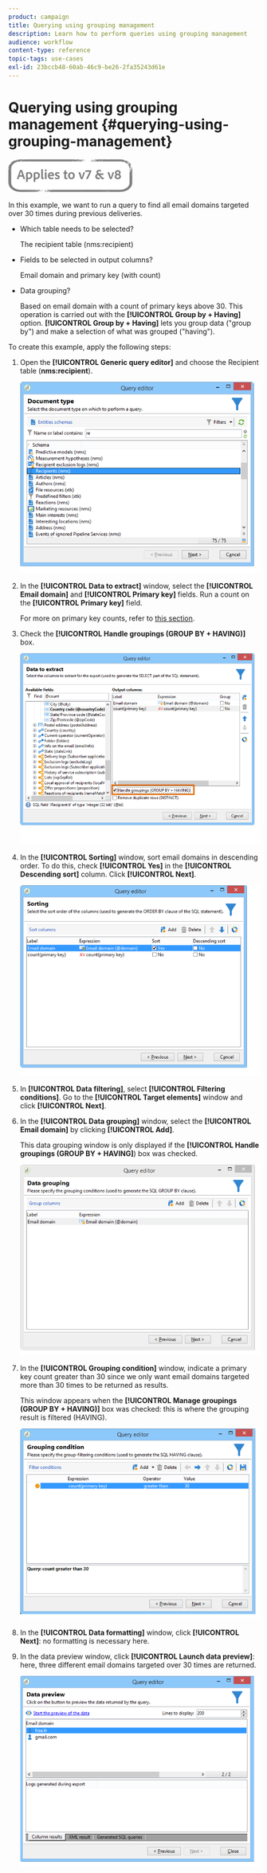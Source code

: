 ```yaml
---
product: campaign
title: Querying using grouping management
description: Learn how to perform queries using grouping management
audience: workflow
content-type: reference
topic-tags: use-cases
exl-id: 23bccb48-60ab-46c9-be26-2fa35243d61e
---
```

# Querying using grouping management {#querying-using-grouping-management}

![](../../assets/common.svg)

In this example, we want to run a query to find all email domains targeted over 30 times during previous deliveries.

* Which table needs to be selected?

  The recipient table (nms:recipient)

* Fields to be selected in output columns?

  Email domain and primary key (with count)

* Data grouping?

  Based on email domain with a count of primary keys above 30. This operation is carried out with the **[!UICONTROL Group by + Having]** option. **[!UICONTROL Group by + Having]** lets you group data ("group by") and make a selection of what was grouped ("having").

To create this example, apply the following steps:

1. Open the **[!UICONTROL Generic query editor]** and choose the Recipient table (**nms:recipient**).

   ![](assets/query_editor_02.png)

1. In the **[!UICONTROL Data to extract]** window, select the **[!UICONTROL Email domain]** and **[!UICONTROL Primary key]** fields. Run a count on the **[!UICONTROL Primary key]** field.

   For more on primary key counts, refer to [this section](../../platform/using/defining-filter-conditions.md#building-expressions).

1. Check the **[!UICONTROL Handle groupings (GROUP BY + HAVING)]** box.

   ![](assets/query_editor_nveau_29.png)

1. In the **[!UICONTROL Sorting]** window, sort email domains in descending order. To do this, check **[!UICONTROL Yes]** in the **[!UICONTROL Descending sort]** column. Click **[!UICONTROL Next]**.

   ![](assets/query_editor_nveau_70.png)

1. In **[!UICONTROL Data filtering]**, select **[!UICONTROL Filtering conditions]**. Go to the **[!UICONTROL Target elements]** window and click **[!UICONTROL Next]**.
1. In the **[!UICONTROL Data grouping]** window, select the **[!UICONTROL Email domain]** by clicking **[!UICONTROL Add]**.

   This data grouping window is only displayed if the **[!UICONTROL Handle groupings (GROUP BY + HAVING]**) box was checked.

   ![](assets/query_editor_blocklist_04.png)

1. In the **[!UICONTROL Grouping condition]** window, indicate a primary key count greater than 30 since we only want email domains targeted more than 30 times to be returned as results.

   This window appears when the **[!UICONTROL Manage groupings (GROUP BY + HAVING)]** box was checked: this is where the grouping result is filtered (HAVING).

   ![](assets/query_editor_blocklist_05.png)

1. In the **[!UICONTROL Data formatting]** window, click **[!UICONTROL Next]**: no formatting is necessary here.
1. In the data preview window, click **[!UICONTROL Launch data preview]**: here, three different email domains targeted over 30 times are returned.

   ![](assets/query_editor_blocklist_06.png)
